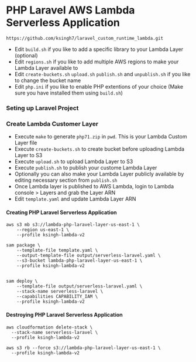 # PHP Laravel AWS Lambda Serverless Application

```
https://github.com/ksingh7/laravel_custom_runtime_lambda.git
```
- Edit ``build.sh`` if you like to add a specific library to your Lambda Layer (optional)
- Edit ``regions.sh`` if you like to add multiple AWS regions to make your Lambda Layer available to
- Edit ``create-buckets.sh`` ``upload.sh`` ``publish.sh`` and ``unpublish.sh`` if you like to change the bucket name
- Edit ``php.ini`` if you like to enable PHP extentions of your choice (Make sure you have installed them using ``build.sh``)

### Seting up Laravel Project


### Create Lambda Customer Layer
- Execute ``make`` to generate ``php71.zip`` in ``pwd``. This is your Lambda Custom Layer file
- Execute ``create-buckets.sh`` to create bucket before uploading Lambda Layer to S3
- Execute ``upload.sh`` to upload Lambda Layer to S3
- Execute ``publish.sh`` to publish your custome Lambda Layer
- Optionally you can also make your Lambda Layer publicly available by editing necessary section from ``publish.sh``
- Once Lambda layer is published to AWS Lambda, login to Lambda console > Layers and grab the Layer ARN
- Edit ``template.yaml`` and update Lambda Layer ARN 


#### Creating PHP Laravel Serverless Application

```
aws s3 mb s3://lambda-php-laravel-layer-us-east-1 \
    --region us-east-1 \
    --profile ksingh-lambda-v2
```
```
sam package \
    --template-file template.yaml \
    --output-template-file output/serverless-laravel.yaml \
    --s3-bucket lambda-php-laravel-layer-us-east-1 \
    --profile ksingh-lambda-v2 
   
```

```
sam deploy \
    --template-file output/serverless-laravel.yaml \
    --stack-name serverless-laravel \
    --capabilities CAPABILITY_IAM \
    --profile ksingh-lambda-v2

```

#### Destroying PHP Laravel Serverless Application

```
aws cloudformation delete-stack \
  --stack-name serverless-laravel \ 
  --profile ksingh-lambda-v2 
```

```
aws s3 rb --force s3://lambda-php-laravel-layer-us-east-1 \
  --profile ksingh-lambda-v2
```
